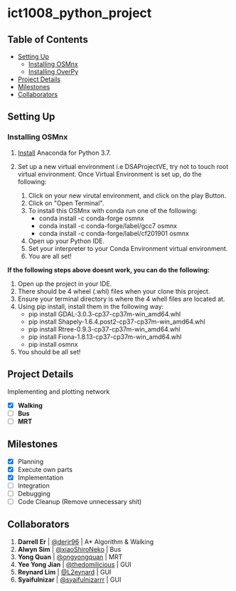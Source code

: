 # ict1008_python_project <!-- omit in toc -->

## Table of Contents <!-- omit in toc -->
- [Setting Up](#setting-up)
  - [Installing OSMnx](#installing-osmnx)
  - [Installing OverPy](#installing-overpy)
- [Project Details](#project-details)
- [Milestones](#milestones)
- [Collaborators](#collaborators)

## Setting Up
### Installing OSMnx
1. [Install](https://www.anaconda.com/distribution/) Anaconda for Python 3.7.
2. Set up a new virtual environment i.e DSAProjectVE, try not to touch root virtual environment. Once Virtual Environment is set up, do the following:

    1. Click on your new virutal environment, and click on the play Button.
    2. Click on "Open Terminal".
    3. To install this OSMnx with conda run one of the following:
        - conda install -c conda-forge osmnx
        - conda install -c conda-forge/label/gcc7 osmnx
        - conda install -c conda-forge/label/cf201901 osmnx
    4. Open up your Python IDE.
    5. Set your interpreter to your Conda Environment virtual environment.
    6. You are all set!

**If the following steps above doesnt work, you can do the following:**

1. Open up the project in your IDE.
2. There should be 4 wheel (.whl) files when your clone this project.
3. Ensure your terminal directory is where the 4 whell files are located at.
4. Using pip install, install them in the following way:
    - pip install GDAL-3.0.3-cp37-cp37m-win_amd64.whl
    - pip install Shapely-1.6.4.post2-cp37-cp37m-win_amd64.whl
    - pip install Rtree-0.9.3-cp37-cp37m-win_amd64.whl
    - pip install Fiona-1.8.13-cp37-cp37m-win_amd64.whl
    - pip install osmnx
5. You should be all set!

## Project Details
Implementing and plotting network
- [X] **Walking**
- [ ] **Bus**
- [ ] **MRT**

## Milestones
- [X] Planning
- [X] Execute own parts
- [X] Implementation
- [ ] Integration
- [ ] Debugging
- [ ] Code Cleanup (Remove unnecessary shit)

## Collaborators
1. **Darrell Er** | [@derjr96](https://github.com/derjr96) | A* Algorithm & Walking
2. **Alwyn Sim** | [@xiaoShiroNeko](https://github.com/xiaoShiroNeko) | Bus
3. **Yong Quan** | [@ongyongquan](https://github.com/ongyongquan) | MRT
4. **Yee Yong Jian** | [@thedomilicious](https://github.com/thedomilicious) | GUI
5. **Reynard Lim** | [@L2eynard](https://github.com/L2eynard) | GUI
6. **Syaifulnizar** | [@syaifulnizarrr](https://github.com/syaifulnizarrr) | GUI
